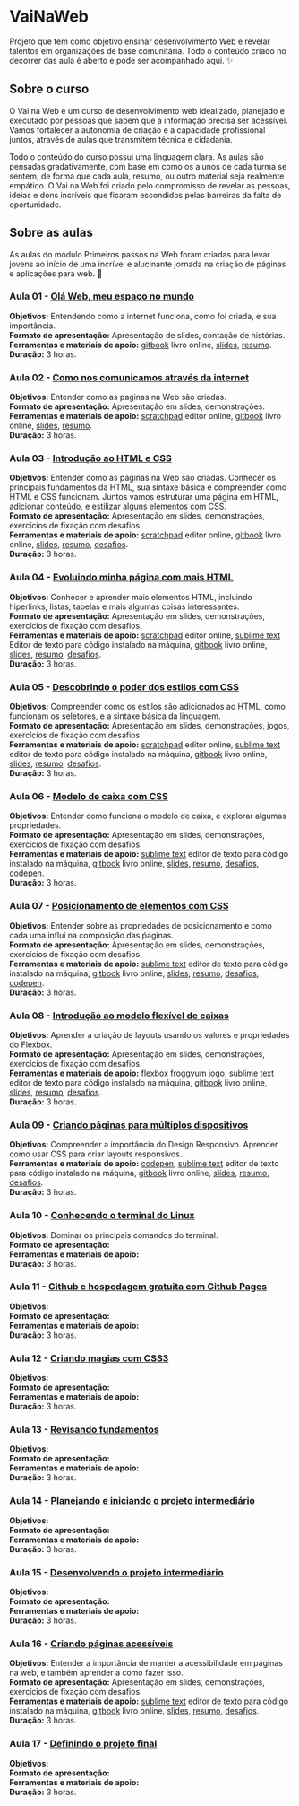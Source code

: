 # VaiNaWeb

Projeto que tem como objetivo ensinar desenvolvimento Web e revelar talentos em organizações de base comunitária.
Todo o conteúdo criado no decorrer das aula é aberto e pode ser acompanhado aqui. :sparkles:

## Sobre o curso

O Vai na Web é um curso de desenvolvimento web idealizado, planejado e executado por pessoas que sabem que a informação precisa ser acessível. Vamos fortalecer a autonomia de criação e a capacidade profissional juntos, através de aulas que transmitem técnica e cidadania.

Todo o conteúdo do curso possui uma linguagem clara. As aulas são pensadas gradativamente, com base em como os alunos de cada turma se sentem, de forma que cada aula, resumo, ou outro material seja realmente empático. O Vai na Web foi criado pelo compromisso de revelar as pessoas, ideias e dons incríveis que ficaram escondidos pelas barreiras da falta de oportunidade.

## Sobre as aulas

As aulas do módulo Primeiros passos na Web foram criadas para levar jovens ao início de uma incrível e alucinante jornada na criação de páginas e aplicações para web. :rocket:

### Aula 01 - [Olá Web, meu espaço no mundo](aulas/aula01/aula.md)

**Objetivos:** Entendendo como a internet funciona, como foi criada, e sua importância.<br>
**Formato de apresentação:** Apresentação de slides, contação de histórias.<br> 
**Ferramentas e materiais de apoio:** [gitbook](https://vainaweb.gitbooks.io/primeiros-passos-web/) livro online, [slides](http://slides.com/igorcouto/vainaweb-aula01#/),  [resumo](aulas/aula01/resumo.md).<br>
**Duração:** 3 horas.

### Aula 02 - [Como nos comunicamos através da internet](aulas/aula02/aula.md)

**Objetivos:** Entender como as paginas na Web são criadas.<br>
**Formato de apresentação:** Apresentação em slides, demonstrações. <br>
**Ferramentas e materiais de apoio:** [scratchpad](http://scratchpad.io/vainaweb) editor online, [gitbook](https://vainaweb.gitbooks.io/primeiros-passos-web/) livro online, [slides](http://slides.com/dalivieira/vainaweb-aula02), [resumo](aulas/aula02/resumo.md).<br>
**Duração:** 3 horas.

### Aula 03 - [Introdução ao HTML e CSS](aulas/aula03/aula.md)

**Objetivos:** Entender como as páginas na Web são criadas. Conhecer os principais fundamentos da HTML, sua sintaxe básica e compreender como HTML e CSS funcionam. Juntos vamos estruturar uma página em HTML, adicionar conteúdo, e estilizar alguns elementos com CSS.<br>
**Formato de apresentação:** Apresentação em slides, demonstrações, exercícios de fixação com desafios.<br>
**Ferramentas e materiais de apoio:** [scratchpad](http://scratchpad.io/vainaweb) editor online, [gitbook](https://vainaweb.gitbooks.io/primeiros-passos-web/) livro online, [slides](http://slides.com/dalivieira/vainaweb-aula03), [resumo](aulas/aula03/resumo.md), [desafios](aulas/aula03/desafios.md).<br>
**Duração:** 3 horas.

### Aula 04 - [Evoluindo minha página com mais HTML](aulas/aula04/aula.md)

**Objetivos:** Conhecer e aprender mais elementos HTML, incluindo hiperlinks, listas, tabelas e mais algumas coisas interessantes.<br>
**Formato de apresentação:** Apresentação em slides, demonstrações, exercícios de fixação com desafios.<br>
**Ferramentas e materiais de apoio:** [scratchpad](http://scratchpad.io/vainaweb) editor online, [sublime text](http://www.sublimetext.com/) Editor de texto para código instalado na máquina, [gitbook](https://vainaweb.gitbooks.io/primeiros-passos-web/) livro online, [slides](http://slides.com/dalivieira/vainaweb-aula04), [resumo](aulas/aula04/resumo.md), [desafios](aulas/aula04/desafios.md).<br>
**Duração:** 3 horas.

### Aula 05 - [Descobrindo o poder dos estilos com CSS](aulas/aula05/aula.md)

**Objetivos:** Compreender como os estilos são adicionados ao HTML, como funcionam os seletores, e a sintaxe básica da linguagem.<br>
**Formato de apresentação:** Apresentação em slides, demonstrações, jogos, exercícios de fixação com desafios.<br>
**Ferramentas e materiais de apoio:** [scratchpad](http://scratchpad.io/vainaweb) editor online, [sublime text](http://www.sublimetext.com/) editor de texto para código instalado na máquina, [gitbook](https://vainaweb.gitbooks.io/primeiros-passos-web/) livro online, [slides](http://slides.com/dalivieira/vainaweb-aula05), [resumo](aulas/aula05/resumo.md), [desafios](aulas/aula05/desafios.md).<br>
**Duração:** 3 horas.

### Aula 06 - [Modelo de caixa com CSS](aulas/aula06/aula.md)

**Objetivos:** Entender como funciona o modelo de caixa, e explorar algumas propriedades.<br>
**Formato de apresentação:** Apresentação em slides, demonstrações, exercícios de fixação com desafios.<br>
**Ferramentas e materiais de apoio:** [sublime text](http://www.sublimetext.com/) editor de texto para código instalado na máquina, [gitbook](https://vainaweb.gitbooks.io/primeiros-passos-web/) livro online, [slides](http://slides.com/dalivieira/vainaweb-aula06), [resumo](aulas/aula06/resumo.md), [desafios](aulas/aula06/desafios.md), [codepen](http://codepen.io/).<br>
**Duração:** 3 horas.

### Aula 07 - [Posicionamento de elementos com CSS](aulas/aula07/aula.md)

**Objetivos:** Entender sobre as propriedades de posicionamento e como cada uma influi na composição das ṕaginas.<br>
**Formato de apresentação:** Apresentação em slides, demonstrações, exercícios de fixação com desafios.<br>
**Ferramentas e materiais de apoio:** [sublime text](http://www.sublimetext.com/) editor de texto para código instalado na máquina, [gitbook](https://vainaweb.gitbooks.io/primeiros-passos-web/) livro online, [slides](http://slides.com/dalivieira/vainaweb-aula07), [resumo](aulas/aula07/resumo.md), [desafios](aulas/aula07/desafios.md), [codepen](http://codepen.io/).<br>
**Duração:** 3 horas.

### Aula 08 - [Introdução ao modelo flexível de caixas](aulas/aula08/aula.md)

**Objetivos:** Aprender a criação de layouts usando os valores e propriedades do Flexbox.<br>
**Formato de apresentação:** Apresentação em slides, demonstrações, exercícios de fixação com desafios.<br>
**Ferramentas e materiais de apoio:** [flexbox froggy](http://flexboxfroggy.com/#pt-br)um jogo, [sublime text](http://www.sublimetext.com/) editor de texto para código instalado na máquina, [gitbook](https://vainaweb.gitbooks.io/primeiros-passos-web/) livro online, [slides](http://slides.com/dalivieira/vainaweb-aula08), [resumo](aulas/aula08/resumo.md), [desafios](aulas/aula08/desafios.md).<br>
**Duração:** 3 horas.

### Aula 09 - [Criando páginas para múltiplos dispositivos](aulas/aula09/aula.md)

**Objetivos:** Compreender a importância do Design Responsivo. Aprender como usar CSS para criar layouts responsivos.<br>
**Ferramentas e materiais de apoio:** [codepen](codepen.io), [sublime text](http://www.sublimetext.com/) editor de texto para código instalado na máquina, [gitbook](https://vainaweb.gitbooks.io/primeiros-passos-web/) livro online, [slides](http://slides.com/dalivieira/vainaweb-aula08), [resumo](aulas/aula08/resumo.md), [desafios](aulas/aula08/desafios.md).<br>
**Duração:** 3 horas.

### Aula 10 - [Conhecendo o terminal do Linux](aulas/aula10/aula.md)

**Objetivos:** Dominar os principais comandos do terminal.<br>
**Formato de apresentação:** <br>
**Ferramentas e materiais de apoio:** <br>
**Duração:** 3 horas.

### Aula 11 - [Github e hospedagem gratuita com Github Pages](aulas/aula11/aula.md)

**Objetivos:** <br>
**Formato de apresentação:** <br>
**Ferramentas e materiais de apoio:** <br>
**Duração:** 3 horas.

### Aula 12 - [Criando magias com CSS3](aulas/aula12/aula.md)

**Objetivos:** <br>
**Formato de apresentação:** <br>
**Ferramentas e materiais de apoio:** <br>
**Duração:** 3 horas.

### Aula 13 - [Revisando fundamentos](aulas/aula13/aula.md)

**Objetivos:** <br>
**Formato de apresentação:** <br>
**Ferramentas e materiais de apoio:** <br>
**Duração:** 3 horas.

### Aula 14 - [Planejando e iniciando o projeto intermediário](aulas/aula14/aula.md)

**Objetivos:** <br>
**Formato de apresentação:** <br>
**Ferramentas e materiais de apoio:** <br>
**Duração:** 3 horas.

### Aula 15 - [Desenvolvendo o projeto intermediário](aulas/aula15/aula.md)

**Objetivos:** <br>
**Formato de apresentação:** <br>
**Ferramentas e materiais de apoio:** <br>
**Duração:** 3 horas.

### Aula 16 - [Criando páginas acessíveis](aulas/aula08/aula.md)

**Objetivos:** Entender a importância de manter a acessibilidade em páginas na web, e também aprender a como fazer isso.<br>
**Formato de apresentação:** Apresentação em slides, demonstrações, exercícios de fixação com desafios.<br>
**Ferramentas e materiais de apoio:** [sublime text](http://www.sublimetext.com/) editor de texto para código instalado na máquina, [gitbook](https://vainaweb.gitbooks.io/primeiros-passos-web/) livro online, [slides](http://slides.com/dalivieira/vainaweb-aula08), [resumo](aulas/aula08/resumo.md), [desafios](aulas/aula08/desafios.md).<br>
**Duração:** 3 horas.

### Aula 17 - [Definindo o projeto final](aulas/aula18/aula.md)

**Objetivos:** <br>
**Formato de apresentação:** <br>
**Ferramentas e materiais de apoio:**<br>
**Duração:** 3 horas.

